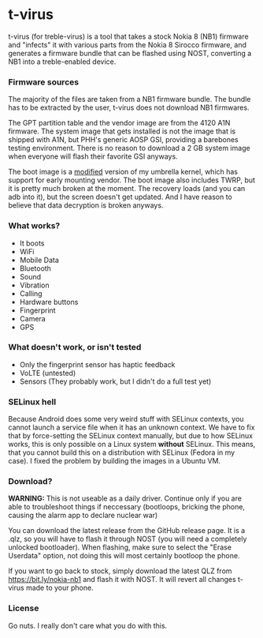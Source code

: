 # t-virus
t-virus (for treble-virus) is a tool that takes a stock Nokia 8 (NB1) firmware
and "infects" it with various parts from the Nokia 8 Sirocco firmware, and 
generates a firmware bundle that can be flashed using NOST, converting a NB1
into a treble-enabled device.

### Firmware sources
The majority of the files are taken from a NB1 firmware bundle. The bundle 
has to be extracted by the user, t-virus does not download NB1 firmwares.

The GPT partition table and the vendor image are from the 4120 A1N firmware.
The system image that gets installed is not the image that is shipped with A1N,
but PHH's generic AOSP GSI, providing a barebones testing environment. There
is no reason to download a 2 GB system image when everyone will flash their
favorite GSI anyways.

The boot image is a [modified](https://github.com/resident-nokia/umbrella/tree/treble)
version of my umbrella kernel, which has support for early mounting vendor. The
boot image also includes TWRP, but it is pretty much broken at the moment. The
recovery loads (and you can adb into it), but the screen doesn't get updated.
And I have reason to believe that data decryption is broken anyways.

### What works?
* It boots
* WiFi
* Mobile Data
* Bluetooth
* Sound
* Vibration
* Calling
* Hardware buttons
* Fingerprint
* Camera
* GPS

### What doesn't work, or isn't tested
* Only the fingerprint sensor has haptic feedback
* VoLTE (untested)
* Sensors (They probably work, but I didn't do a full test yet)

### SELinux hell
Because Android does some very weird stuff with SELinux contexts, you cannot
launch a service file when it has an unknown context. We have to fix that by
force-setting the SELinux context manually, but due to how SELinux works, this
is only possible on a Linux system **without** SELinux. This means, that you
cannot build this on a distribution with SELinux (Fedora in my case). I
fixed the problem by building the images in a Ubuntu VM.

### Download?
**WARNING:** This is not useable as a daily driver. Continue only if you are 
able to troubleshoot things if neccessary (bootloops, bricking the phone, 
causing the alarm app to declare nuclear war)

You can download the latest release from the GitHub release page. It is a .qlz,
so you will have to flash it through NOST (you will need a completely unlocked 
bootloader). When flashing, make sure to select the "Erase Userdata" option,
not doing this will most certainly bootloop the phone.

If you want to go back to stock, simply download the latest QLZ from https://bit.ly/nokia-nb1
and flash it with NOST. It will revert all changes t-virus made to your phone.

### License
Go nuts. I really don't care what you do with this.
